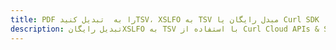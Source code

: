 ---title: PDF را به  تبدیل کنیدTSV، XSLFO به TSV مبدل رایگان یا Curl SDKdescription: تبدیل رایگانXSLFO به TSV با استفاده از Curl Cloud APIs & SDK همچنین اسناد PDF را در Cloud ایجاد، ویرایش و رندر کنید.---
